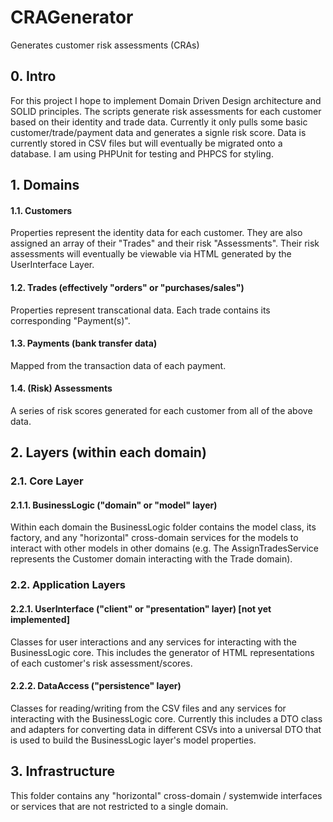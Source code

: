 # CRAGenerator
Generates customer risk assessments (CRAs)

## 0. Intro

For this project I hope to implement Domain Driven Design architecture and SOLID principles. The scripts generate risk assessments for each customer based on their identity and trade data. Currently it only pulls some basic customer/trade/payment data and generates a signle risk score. Data is currently stored in CSV files but will eventually be migrated onto a database. I am using PHPUnit for testing and PHPCS for styling.

## 1. Domains

#### 1.1. Customers

Properties represent the identity data for each customer. They are also assigned an array of their "Trades" and their risk "Assessments". Their risk assessments will eventually be viewable via HTML generated by the UserInterface Layer.

#### 1.2. Trades (effectively "orders" or "purchases/sales")

Properties represent transcational data. Each trade contains its corresponding "Payment(s)".

#### 1.3. Payments (bank transfer data)

Mapped from the transaction data of each payment.

#### 1.4. (Risk) Assessments

A series of risk scores generated for each customer from all of the above data.

## 2. Layers (within each domain)

### 2.1. Core Layer

#### 2.1.1. BusinessLogic ("domain" or "model" layer)

Within each domain the BusinessLogic folder contains the model class, its factory, and any "horizontal" cross-domain services for the models to interact with other models in other domains (e.g. The AssignTradesService represents the Customer domain interacting with the Trade domain).

### 2.2. Application Layers

#### 2.2.1. UserInterface ("client" or "presentation" layer) [not yet implemented]

Classes for user interactions and any services for interacting with the BusinessLogic core. This includes the generator of HTML representations of each customer's risk assessment/scores.

#### 2.2.2. DataAccess ("persistence" layer)

Classes for reading/writing from the CSV files and any services for interacting with the BusinessLogic core. Currently this includes a DTO class and adapters for converting data in different CSVs into a universal DTO that is used to build the BusinessLogic layer's model properties.

## 3. Infrastructure

This folder contains any "horizontal" cross-domain / systemwide interfaces or services that are not restricted to a single domain.

